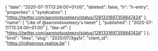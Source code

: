 {
  "date": "2020-07-11T13:24:00+01:00",
  "deleted": false,
  "h": "h-entry",
  "properties": {
    "syndication": [
      "https://twitter.com/aaronotsosteezy/status/1281331697359847424"
    ],
    "name": [
      "Like of @aaronotsosteezy's tweet"
    ],
    "published": [
      "2020-07-11T13:24:00+01:00"
    ],
    "like-of": [
      "https://twitter.com/aaronotsosteezy/status/1281331697359847424"
    ]
  },
  "kind": "likes",
  "slug": "2020/07/3gq1x",
  "client_id": "https://indigenous.realize.be"
}
